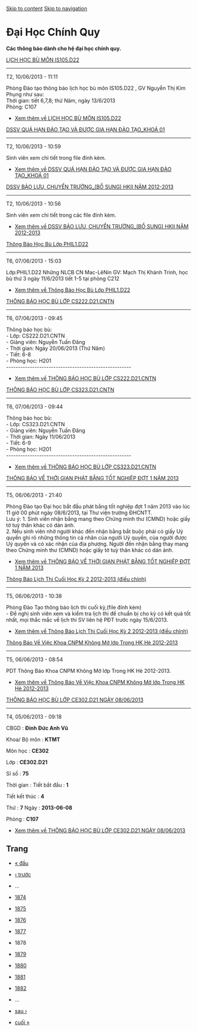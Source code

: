 [Skip to content](https://daa.uit.edu.vn/thongbaochinhquy?page=1877#main)
 [Skip to navigation](https://daa.uit.edu.vn/thongbaochinhquy?page=1877#main-nav)

Đại Học Chính Quy
=================

**Các thông báo dành cho hệ đại học chính quy.**

[LỊCH HỌC BÙ MÔN IS105.D22](https://daa.uit.edu.vn/thongbao/lich-hoc-bu-mon-is105d22)

--------------------------------------------------------------------------------------

T2, 10/06/2013 - 11:11

Phòng Đào tạo thông báo lịch học bù môn IS105.D22 , GV Nguyễn Thị Kim Phụng như sau:  
Thời gian: tiết 6,7,8; thứ Năm, ngày 13/6/2013  
Phòng: C107

*   [Xem thêm về LỊCH HỌC BÙ MÔN IS105.D22](https://daa.uit.edu.vn/thongbao/lich-hoc-bu-mon-is105d22 "LỊCH HỌC BÙ MÔN IS105.D22")
    

[DSSV QUÁ HẠN ĐÀO TẠO VÀ ĐƯỢC GIA HẠN ĐÀO TẠO\_KHOÁ 01](https://daa.uit.edu.vn/thongbao/dssv-qua-han-dao-tao-va-duoc-gia-han-dao-taokhoa-01)

---------------------------------------------------------------------------------------------------------------------------------------------

T2, 10/06/2013 - 10:59

Sinh viên xem chi tiết trong file đính kèm.

*   [Xem thêm về DSSV QUÁ HẠN ĐÀO TẠO VÀ ĐƯỢC GIA HẠN ĐÀO TẠO\_KHOÁ 01](https://daa.uit.edu.vn/thongbao/dssv-qua-han-dao-tao-va-duoc-gia-han-dao-taokhoa-01 "DSSV QUÁ HẠN ĐÀO TẠO VÀ ĐƯỢC GIA HẠN ĐÀO TẠO_KHOÁ 01")
    

[DSSV BẢO LƯU, CHUYỂN TRƯỜNG\_(BỔ SUNG) HKII NĂM 2012-2013](https://daa.uit.edu.vn/thongbao/dssv-bao-luu-chuyen-truongbo-sung-hkii-nam-2012-2013)

--------------------------------------------------------------------------------------------------------------------------------------------------

T2, 10/06/2013 - 10:56

Sinh viên xem chi tiết trong các file đính kèm.

*   [Xem thêm về DSSV BẢO LƯU, CHUYỂN TRƯỜNG\_(BỔ SUNG) HKII NĂM 2012-2013](https://daa.uit.edu.vn/thongbao/dssv-bao-luu-chuyen-truongbo-sung-hkii-nam-2012-2013 "DSSV BẢO LƯU, CHUYỂN TRƯỜNG_(BỔ SUNG) HKII NĂM 2012-2013")
    

[Thông Báo Học Bù Lớp PHIL1.D22](https://daa.uit.edu.vn/thongbao/thong-bao-hoc-bu-lop-phil1d22)

------------------------------------------------------------------------------------------------

T6, 07/06/2013 - 15:03

Lớp:PHIL1.D22 Những NLCB CN Mac-LêNin GV: Mạch Thị Khánh Trinh, học bù thứ 3 ngày 11/6/2013 tiết 1-5 tại phòng C212

*   [Xem thêm về Thông Báo Học Bù Lớp PHIL1.D22](https://daa.uit.edu.vn/thongbao/thong-bao-hoc-bu-lop-phil1d22 "Thông Báo Học Bù Lớp PHIL1.D22")
    

[THÔNG BÁO HỌC BÙ LỚP CS222.D21.CNTN](https://daa.uit.edu.vn/thongbao/thong-bao-hoc-bu-lop-cs222d21cntn)

---------------------------------------------------------------------------------------------------------

T6, 07/06/2013 - 09:45

Thông báo học bù:   
\- Lớp: CS222.D21.CNTN   
\- Giảng viên: Nguyễn Tuấn Đăng  
\- Thời gian: Ngày 20/06/2013 (Thứ Năm)  
\- Tiết: 6-8  
\- Phòng học: H201  
\-----------------------------------------------------

*   [Xem thêm về THÔNG BÁO HỌC BÙ LỚP CS222.D21.CNTN](https://daa.uit.edu.vn/thongbao/thong-bao-hoc-bu-lop-cs222d21cntn "THÔNG BÁO HỌC BÙ LỚP CS222.D21.CNTN")
    

[THÔNG BÁO HỌC BÙ LỚP CS323.D21.CNTN](https://daa.uit.edu.vn/thongbao/thong-bao-hoc-bu-lop-cs323d21cntn)

---------------------------------------------------------------------------------------------------------

T6, 07/06/2013 - 09:44

Thông báo học bù:   
\- Lớp: CS323.D21.CNTN  
\- Giảng viên: Nguyễn Tuấn Đăng  
\- Thời gian: Ngày 11/06/2013  
\- Tiết: 6-9  
\- Phòng học: H201  
\-----------------------------------------------------

*   [Xem thêm về THÔNG BÁO HỌC BÙ LỚP CS323.D21.CNTN](https://daa.uit.edu.vn/thongbao/thong-bao-hoc-bu-lop-cs323d21cntn "THÔNG BÁO HỌC BÙ LỚP CS323.D21.CNTN")
    

[THÔNG BÁO VỀ THỜI GIAN PHÁT BẰNG TỐT NGHIỆP ĐỢT 1 NĂM 2013](https://daa.uit.edu.vn/thongbao/thong-bao-ve-thoi-gian-phat-bang-tot-nghiep-dot-1-nam-2013)

---------------------------------------------------------------------------------------------------------------------------------------------------------

T5, 06/06/2013 - 21:40

Phòng Đào tạo Đại học bắt đầu phát bằng tốt nghiệp đợt 1 năm 2013 vào lúc 11 giờ 00 phút ngày 08/6/2013, tại Thư viện trường ĐHCNTT.  
Lưu ý: 1. Sinh viên nhận bằng mang theo Chứng minh thư (CMND) hoặc giấy tờ tuỳ thân khác có dán ảnh.  
2\. Nếu sinh viên nhờ người khác đến nhận bằng bắt buộc phải có giấy Uỷ quyền ghi rõ những thông tin cá nhân của người Uỷ quyền, của người được Uỷ quyền và có xác nhận của địa phương. Người đến nhận bằng thay mang theo Chứng minh thư (CMND) hoặc giấy tờ tuỳ thân khác có dán ảnh.

*   [Xem thêm về THÔNG BÁO VỀ THỜI GIAN PHÁT BẰNG TỐT NGHIỆP ĐỢT 1 NĂM 2013](https://daa.uit.edu.vn/thongbao/thong-bao-ve-thoi-gian-phat-bang-tot-nghiep-dot-1-nam-2013 "THÔNG BÁO VỀ THỜI GIAN PHÁT BẰNG TỐT NGHIỆP ĐỢT 1 NĂM 2013")
    

[Thông Báo Lịch Thi Cuối Học Kỳ 2 2012-2013 (điều chỉnh)](https://daa.uit.edu.vn/thongbao/thong-bao-lich-thi-cuoi-hoc-ky-2-2012-2013-dieu-chinh)

-------------------------------------------------------------------------------------------------------------------------------------------------

T5, 06/06/2013 - 10:38

Phòng Đào Tạo thông báo lịch thi cuối kỳ,(file đính kèm)  
\- Đề nghị sinh viên xem và kiểm tra lịch thi để chuẩn bị cho kỳ có kết quả tốt nhất, mọi thắc mắc về lịch thi SV liên hệ PĐT trước ngày 15/6/2013.

*   [Xem thêm về Thông Báo Lịch Thi Cuối Học Kỳ 2 2012-2013 (điều chỉnh)](https://daa.uit.edu.vn/thongbao/thong-bao-lich-thi-cuoi-hoc-ky-2-2012-2013-dieu-chinh "Thông Báo Lịch Thi Cuối Học Kỳ 2 2012-2013 (điều chỉnh)")
    

[Thông Báo Về Việc Khoa CNPM Không Mở lớp Trong HK Hè 2012-2013](https://daa.uit.edu.vn/thongbao/thong-bao-ve-viec-khoa-cnpm-khong-mo-lop-trong-hk-he-2012-2013)

-----------------------------------------------------------------------------------------------------------------------------------------------------------------

T5, 06/06/2013 - 08:54

PDT Thông Báo Khoa CNPM Không Mở lớp Trong HK Hè 2012-2013.

*   [Xem thêm về Thông Báo Về Việc Khoa CNPM Không Mở lớp Trong HK Hè 2012-2013](https://daa.uit.edu.vn/thongbao/thong-bao-ve-viec-khoa-cnpm-khong-mo-lop-trong-hk-he-2012-2013 "Thông Báo Về Việc Khoa CNPM Không Mở lớp Trong HK Hè 2012-2013")
    

[THÔNG BÁO HỌC BÙ LỚP CE302.D21 NGÀY 08/06/2013](https://daa.uit.edu.vn/thongbao/thong-bao-hoc-bu-lop-ce302d21-ngay-08062013)

------------------------------------------------------------------------------------------------------------------------------

T4, 05/06/2013 - 09:18

CBGD : **Đinh Đức Anh Vũ**

Khoa/ Bộ môn : **KTMT**

Môn học : **CE302**

Lớp : **CE302.D21**

Sĩ số : **75**

Thời gian : Tiết bắt đầu : **1**

Tiết kết thúc : **4**

Thứ : **7** Ngày : **2013-06-08**

Phòng : **C107**

*   [Xem thêm về THÔNG BÁO HỌC BÙ LỚP CE302.D21 NGÀY 08/06/2013](https://daa.uit.edu.vn/thongbao/thong-bao-hoc-bu-lop-ce302d21-ngay-08062013 "THÔNG BÁO HỌC BÙ LỚP CE302.D21 NGÀY 08/06/2013")
    

Trang
-----

*   [« đầu](https://daa.uit.edu.vn/thongbaochinhquy "Đến trang đầu tiên")
    
*   [‹ trước](https://daa.uit.edu.vn/thongbaochinhquy?page=1876 "Đến trang kế trước")
    
*   …
*   [1874](https://daa.uit.edu.vn/thongbaochinhquy?page=1873 "Đến trang 1874")
    
*   [1875](https://daa.uit.edu.vn/thongbaochinhquy?page=1874 "Đến trang 1875")
    
*   [1876](https://daa.uit.edu.vn/thongbaochinhquy?page=1875 "Đến trang 1876")
    
*   [1877](https://daa.uit.edu.vn/thongbaochinhquy?page=1876 "Đến trang 1877")
    
*   1878
*   [1879](https://daa.uit.edu.vn/thongbaochinhquy?page=1878 "Đến trang 1879")
    
*   [1880](https://daa.uit.edu.vn/thongbaochinhquy?page=1879 "Đến trang 1880")
    
*   [1881](https://daa.uit.edu.vn/thongbaochinhquy?page=1880 "Đến trang 1881")
    
*   [1882](https://daa.uit.edu.vn/thongbaochinhquy?page=1881 "Đến trang 1882")
    
*   …
*   [sau ›](https://daa.uit.edu.vn/thongbaochinhquy?page=1878 "Đến trang kế sau")
    
*   [cuối »](https://daa.uit.edu.vn/thongbaochinhquy?page=1907 "Đến trang cuối cùng")